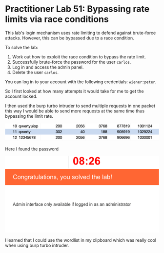 # Practitioner Lab 51: Bypassing rate limits via race conditions

This lab's login mechanism uses rate limiting to defend against brute-force attacks. However, this can be bypassed due to a race condition.

To solve the lab:

1. Work out how to exploit the race condition to bypass the rate limit.
2. Successfully brute-force the password for the user `carlos`.
3. Log in and access the admin panel.
4. Delete the user `carlos`.

You can log in to your account with the following credentials: `wiener:peter`.

So I first looked at how many attempts it would take for me to get the account locked. 

I then used the burp turbo intruder to send multiple requests in one packet this way I would be able to send more requests at the same time thus bypassing the limit rate. 

![Untitled](Practitioner%20Lab%2051%20Bypassing%20rate%20limits%20via%20race%2029dbf7a1b8b24d298d2a6f396f54875d/Untitled.png)

Here I found the password

![Untitled](Practitioner%20Lab%2051%20Bypassing%20rate%20limits%20via%20race%2029dbf7a1b8b24d298d2a6f396f54875d/Untitled%201.png)

I learned that I could use the wordlist in my clipboard which was really cool when using burp turbo intruder.